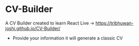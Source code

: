 # CV-Builder
A CV Builder created to learn React 
Live -> https://tribhuwan-joshi.github.io/CV-Builder/
- Provide your information it will generate a classic CV
